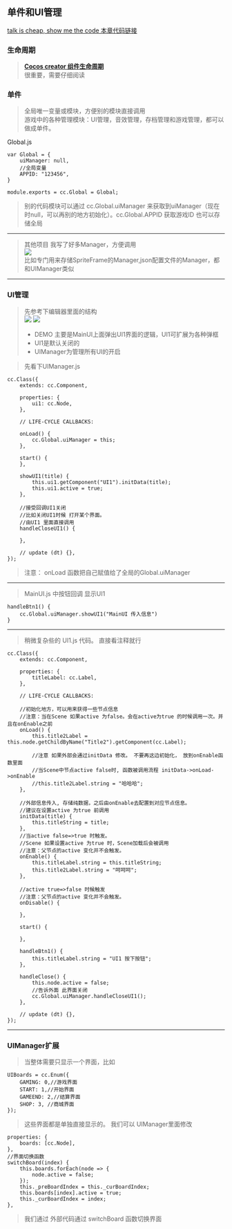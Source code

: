 ## **单件和UI管理**

[talk is cheap, show me the code 本章代码链接](code/2)
### **生命周期**
> [**Cocos creator 组件生命周期**](https://docs.cocos.com/creator/manual/zh/scripting/life-cycle-callbacks.html)  
> 很重要，需要仔细阅读 
### **单件**
> 全局唯一变量或模块，方便别的模块直接调用  
> 游戏中的各种管理模块：UI管理，音效管理，存档管理和游戏管理，都可以做成单件。  

Global.js
``` 
var Global = {
    uiManager: null,
    //全局变量
    APPID: "123456",
}

module.exports = cc.Global = Global;
```
> 别的代码模块可以通过 cc.Global.uiManager 来获取到uiManager（现在时null，可以再别的地方初始化）。cc.Global.APPID 获取游戏ID 
> 也可以存储全局
***
> 其他项目 我写了好多Manager，方便调用   
![](2/3.png)  
比如专门用来存储SpriteFrame的Manager,json配置文件的Manager，都和UIManager类似

***
### **UI管理**
> 先参考下编辑器里面的结构   
![](2/1.png)
![](2/2.png)
> * DEMO 主要是MainUI上面弹出UI1界面的逻辑，UI1可扩展为各种弹框
> * UI1是默认关闭的
> * UIManager为管理所有UI的开启

> 先看下UIManager.js
```
cc.Class({
    extends: cc.Component,

    properties: {
        ui1: cc.Node,
    },

    // LIFE-CYCLE CALLBACKS:

    onLoad() {
        cc.Global.uiManager = this;
    },

    start() {
    },

    showUI1(title) {
        this.ui1.getComponent("UI1").initData(title);
        this.ui1.active = true;
    },

    //接受回调UI1关闭
    //比如关闭UI1时候 打开某个界面。
    //由UI1 里面直接调用
    handleCloseUI1() {

    },

    // update (dt) {},
});
```
> 注意： onLoad 函数把自己赋值给了全局的Global.uiManager
***
> MainUI.js 中按钮回调 显示UI1
```
handleBtn1() {
    cc.Global.uiManager.showUI1("MainUI 传入信息")
}
```
***
> 稍微复杂些的 UI1.js 代码。 直接看注释就行
```
cc.Class({
    extends: cc.Component,

    properties: {
        titleLabel: cc.Label,
    },

    // LIFE-CYCLE CALLBACKS:

    //初始化地方，可以用来获得一些节点信息
    //注意：当在Scene 如果active 为false。会在active为true 的时候调用一次。并且在onEnable之前
    onLoad() {
        this.title2Label = this.node.getChildByName("Title2").getComponent(cc.Label);

        //注意 如果外部会通过initData 修改。 不要再这边初始化， 放到onEnable函数里面
        //当Scene中节点active false时, 函数被调用流程 initData->onLoad->onEnable
        //this.title2Label.string = "哈哈哈";
    },

    //外部信息传入, 存储纯数据，之后由onEnable去配置到对应节点信息。
    //建议在设置active 为true 前调用
    initData(title) {
        this.titleString = title;
    },
    //当active false=>true 时触发。
    //Scene 如果设置active 为true 时，Scene加载后会被调用
    //注意：父节点的active 变化并不会触发。
    onEnable() {
        this.titleLabel.string = this.titleString;
        this.title2Label.string = "呵呵呵";
    },

    //active true=>false 时候触发
    //注意：父节点的active 变化并不会触发。
    onDisable() {

    },

    start() {

    },

    handleBtn1() {
        this.titleLabel.string = "UI1 按下按钮";
    },

    handleClose() {
        this.node.active = false;
        //告诉外面 此界面关闭
        cc.Global.uiManager.handleCloseUI1();
    },

    // update (dt) {},
});
```
***
### **UIManager扩展**
> 当整体需要只显示一个界面，比如
```
UIBoards = cc.Enum({
    GAMING: 0,//游戏界面
    START: 1,//开始界面
    GAMEEND: 2,//结算界面
    SHOP: 3, //商城界面
});
```
> 这些界面都是单独直接显示的。 
> 我们可以 UIManager里面修改
```
properties: {
    boards: [cc.Node],
},
//界面切换函数
switchBoard(index) {
    this.boards.forEach(node => {
        node.active = false;
    });
    this._preBoardIndex = this._curBoardIndex;
    this.boards[index].active = true;
    this._curBoardIndex = index;
},
```
> 我们通过 外部代码通过 switchBoard 函数切换界面





